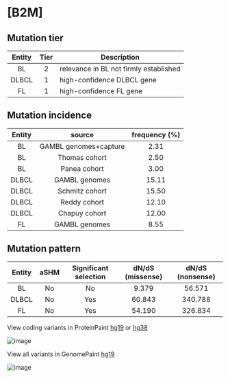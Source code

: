 # [B2M]

## Mutation tier

|Entity|Tier|Description                           |
|:------:|:----:|--------------------------------------|
|BL    |2   |relevance in BL not firmly established|
|DLBCL |1   |high-confidence DLBCL gene            |
|FL    |1   |high-confidence FL gene               |
## Mutation incidence

|Entity|source               |frequency (%)|
|:------:|:---------------------:|:-------------:|
|BL    |GAMBL genomes+capture| 2.31        |
|BL    |Thomas cohort        | 2.50        |
|BL    |Panea cohort         | 3.00        |
|DLBCL |GAMBL genomes        |15.11        |
|DLBCL |Schmitz cohort       |15.50        |
|DLBCL |Reddy cohort         |12.10        |
|DLBCL |Chapuy cohort        |12.00        |
|FL    |GAMBL genomes        | 8.55        |

## Mutation pattern

|Entity|aSHM|Significant selection|dN/dS (missense)|dN/dS (nonsense)|
|:------:|:----:|:---------------------:|:----------------:|:----------------:|
|BL    |No  |No                   | 9.379          | 56.571         |
|DLBCL |No  |Yes                  |60.843          |340.788         |
|FL    |No  |Yes                  |54.190          |326.834         |



View coding variants in ProteinPaint [hg19](https://www.bcgsc.ca/downloads/morinlab/GAMBL/test/genes/B2M_protein.html)  or [hg38](https://www.bcgsc.ca/downloads/morinlab/GAMBL/test/genes/B2M_protein_hg38.html)

![image](../../images/proteinpaint/B2M_NM_004048.svg)

View all variants in GenomePaint [hg19](https://www.bcgsc.ca/downloads/morinlab/GAMBL/test/genes/B2M.html)

![image](../../images/proteinpaint/B2M.svg)
